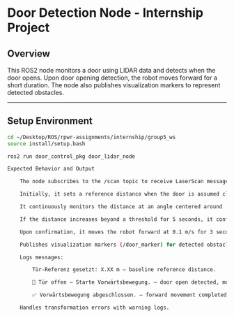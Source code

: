 # Door Detection Node - Internship Project

## Overview

This ROS2 node monitors a door using LIDAR data and detects when the door opens. Upon door opening detection, the robot moves forward for a short duration. The node also publishes visualization markers to represent detected obstacles.

---

## Setup Environment

```bash
cd ~/Desktop/ROS/rpwr-assignments/internship/group5_ws
source install/setup.bash

ros2 run door_control_pkg door_lidar_node

Expected Behavior and Output

    The node subscribes to the /scan topic to receive LaserScan messages.

    Initially, it sets a reference distance when the door is assumed closed.

    It continuously monitors the distance at an angle centered around -90°.

    If the distance increases beyond a threshold for 5 seconds, it confirms the door is open.

    Upon confirmation, it moves the robot forward at 0.1 m/s for 3 seconds.

    Publishes visualization markers (/door_marker) for detected obstacles in the map frame.

    Logs messages:

        Tür-Referenz gesetzt: X.XX m — baseline reference distance.

        🚪 Tür offen – Starte Vorwärtsbewegung. — door open detected, moving forward.

        ✅ Vorwärtsbewegung abgeschlossen. — forward movement completed.

    Handles transformation errors with warning logs.


